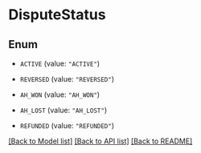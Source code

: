 # DisputeStatus

## Enum


* `ACTIVE` (value: `"ACTIVE"`)

* `REVERSED` (value: `"REVERSED"`)

* `AH_WON` (value: `"AH_WON"`)

* `AH_LOST` (value: `"AH_LOST"`)

* `REFUNDED` (value: `"REFUNDED"`)


[[Back to Model list]](../README.md#documentation-for-models) [[Back to API list]](../README.md#documentation-for-api-endpoints) [[Back to README]](../README.md)


